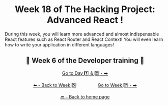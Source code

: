 <h1 align="center">Week 18 of The Hacking Project: Advanced React !</h1>

During this week, you will learn more advanced and almost indispensable React features such as React Router and React Context! You will even learn how to write your application in different languages!

<h2 align="center">🎉 Week 6 of the Developer training 🎉</h2>

<div align="center">

  [Go to Day 1️⃣ & 2️⃣ - ➡️](https://github.com/BenjaminCharmes/THP_Developer/tree/main/Week_6/Day_1_%26_2)

</div>

<div align="center">
  
  [⬅️ - Back to Week 5️⃣](https://github.com/BenjaminCharmes/THP_Developer/tree/main/Week_5)
  &nbsp;&nbsp;&nbsp;&nbsp;&nbsp;&nbsp;&nbsp;&nbsp;&nbsp;&nbsp;&nbsp;&nbsp;&nbsp;&nbsp;&nbsp;
  [Go to Week 7️⃣ - ➡️](https://github.com/BenjaminCharmes/THP_Developer/tree/main/Week_7)

</div>

<div align="center">

  [🔙 - Back to home page](https://github.com/BenjaminCharmes/THP_Developer)

</div>
